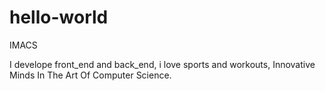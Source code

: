 # hello-world
IMACS


I develope front_end and back_end, i love sports and workouts,
Innovative Minds In The Art Of Computer Science.
